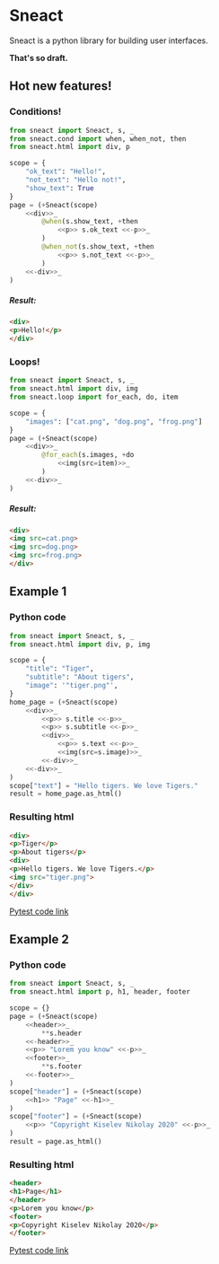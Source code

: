 # Sneact

Sneact is a python library for building user interfaces.

__That's so draft.__


## Hot new features!

### Conditions!

```python
from sneact import Sneact, s, _
from sneact.cond import when, when_not, then
from sneact.html import div, p

scope = {
    "ok_text": "Hello!",
    "not_text": "Hello not!",
    "show_text": True
}
page = (+Sneact(scope)
    <<div>>_
        @when(s.show_text, +then
            <<p>> s.ok_text <<-p>>_
        )
        @when_not(s.show_text, +then
            <<p>> s.not_text <<-p>>_
        )
    <<-div>>_
)
```

##### Result:

```html
<div>
<p>Hello!</p>
</div>
```

### Loops!

```python
from sneact import Sneact, s, _
from sneact.html import div, img
from sneact.loop import for_each, do, item

scope = {
    "images": ["cat.png", "dog.png", "frog.png"]
}
page = (+Sneact(scope)
    <<div>>_
        @for_each(s.images, +do
            <<img(src=item)>>_
        )
    <<-div>>_
)
```

##### Result:

```html
<div>
<img src=cat.png>
<img src=dog.png>
<img src=frog.png>
</div>
```

## Example 1

### Python code

```python
from sneact import Sneact, s, _
from sneact.html import div, p, img

scope = {
    "title": "Tiger",
    "subtitle": "About tigers",
    "image": '"tiger.png"',
}
home_page = (+Sneact(scope)
    <<div>>_
        <<p>> s.title <<-p>>_
        <<p>> s.subtitle <<-p>>_
        <<div>>_
            <<p>> s.text <<-p>>_
            <<img(src=s.image)>>_
        <<-div>>_
    <<-div>>_
)
scope["text"] = "Hello tigers. We love Tigers."
result = home_page.as_html()
```

### Resulting html

```html
<div>
<p>Tiger</p>
<p>About tigers</p>
<div>
<p>Hello tigers. We love Tigers.</p>
<img src="tiger.png">
</div>
</div>
```

[Pytest code link](https://github.com/machineandme/sneact/blob/df9c3c47a6da3d219724240ca298d2240274ac0c/tests/test_sneact.py#L11)

## Example 2


### Python code

```python
from sneact import Sneact, s, _
from sneact.html import p, h1, header, footer

scope = {}
page = (+Sneact(scope)
    <<header>>_
    	**s.header
    <<-header>>_
    <<p>> "Lorem you know" <<-p>>_
    <<footer>>_
    	**s.footer
    <<-footer>>_
)
scope["header"] = (+Sneact(scope)
    <<h1>> "Page" <<-h1>>_
)
scope["footer"] = (+Sneact(scope)
    <<p>> "Copyright Kiselev Nikolay 2020" <<-p>>_
)
result = page.as_html()
```

### Resulting html

```html
<header>
<h1>Page</h1>
</header>
<p>Lorem you know</p>
<footer>
<p>Copyright Kiselev Nikolay 2020</p>
</footer>
```

[Pytest code link](https://github.com/machineandme/sneact/blob/df9c3c47a6da3d219724240ca298d2240274ac0c/tests/test_sneact.py#L49)
